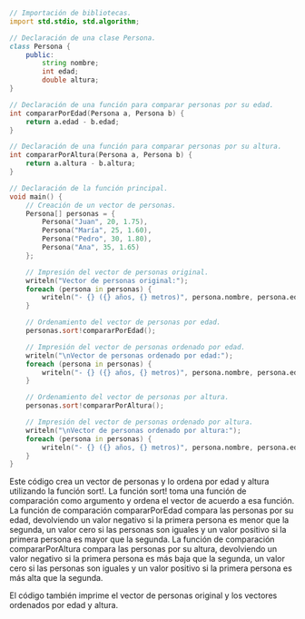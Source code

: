 ```d
// Importación de bibliotecas.
import std.stdio, std.algorithm;

// Declaración de una clase Persona.
class Persona {
    public:
        string nombre;
        int edad;
        double altura;
}

// Declaración de una función para comparar personas por su edad.
int compararPorEdad(Persona a, Persona b) {
    return a.edad - b.edad;
}

// Declaración de una función para comparar personas por su altura.
int compararPorAltura(Persona a, Persona b) {
    return a.altura - b.altura;
}

// Declaración de la función principal.
void main() {
    // Creación de un vector de personas.
    Persona[] personas = {
        Persona("Juan", 20, 1.75),
        Persona("María", 25, 1.60),
        Persona("Pedro", 30, 1.80),
        Persona("Ana", 35, 1.65)
    };

    // Impresión del vector de personas original.
    writeln("Vector de personas original:");
    foreach (persona in personas) {
        writeln("- {} ({} años, {} metros)", persona.nombre, persona.edad, persona.altura);
    }

    // Ordenamiento del vector de personas por edad.
    personas.sort!compararPorEdad();

    // Impresión del vector de personas ordenado por edad.
    writeln("\nVector de personas ordenado por edad:");
    foreach (persona in personas) {
        writeln("- {} ({} años, {} metros)", persona.nombre, persona.edad, persona.altura);
    }

    // Ordenamiento del vector de personas por altura.
    personas.sort!compararPorAltura();

    // Impresión del vector de personas ordenado por altura.
    writeln("\nVector de personas ordenado por altura:");
    foreach (persona in personas) {
        writeln("- {} ({} años, {} metros)", persona.nombre, persona.edad, persona.altura);
    }
}
```

Este código crea un vector de personas y lo ordena por edad y altura utilizando la función sort!. La función sort! toma una función de comparación como argumento y ordena el vector de acuerdo a esa función. La función de comparación compararPorEdad compara las personas por su edad, devolviendo un valor negativo si la primera persona es menor que la segunda, un valor cero si las personas son iguales y un valor positivo si la primera persona es mayor que la segunda. La función de comparación compararPorAltura compara las personas por su altura, devolviendo un valor negativo si la primera persona es más baja que la segunda, un valor cero si las personas son iguales y un valor positivo si la primera persona es más alta que la segunda.

El código también imprime el vector de personas original y los vectores ordenados por edad y altura.
